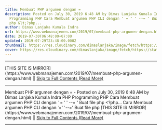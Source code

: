 ```yaml
---
title: Membuat PHP argumen dengan =
description: Posted on July 30, 2019 6:48 AM by Dimas Lanjaka Kumala Indra PHP
  Programming PHP Cara Membuat argumen PHP CLI dengan ' = ' ' --= ' Buat file
  php &lt;?php...
author: Dimas Lanjaka Kumala Indra
url: https://www.webmanajemen.com/2019/07/membuat-php-argumen-dengan.html
date: 2019-07-30T06:48:00+07:00
updated: 2019-07-29T23:48:00.000Z
thumbnail: https://res.cloudinary.com/dimaslanjaka/image/fetch/https://static.cdn-cdpl.com/700x350/4817b4477491b436a2a3cb4db5f3943b/PHP_Logo-image700x350-crop-image700x350-crop-image(700x350-crop).png
cover: https://res.cloudinary.com/dimaslanjaka/image/fetch/https://static.cdn-cdpl.com/700x350/4817b4477491b436a2a3cb4db5f3943b/PHP_Logo-image700x350-crop-image700x350-crop-image(700x350-crop).png
---
```


<hr/> [THIS SITE IS MIRROR](https://www.webmanajemen.com/2019/07/membuat-php-argumen-dengan.html) || <a href="https://www.webmanajemen.com/2019/07/membuat-php-argumen-dengan.html" rel="follow" class="button" id="read-more">Skip to Full Contents (Read More)</a> <hr/> Membuat PHP argumen dengan = - Posted on July 30, 2019 6:48 AM by Dimas Lanjaka Kumala Indra PHP Programming PHP Cara Membuat argumen PHP CLI dengan ' = ' ' --= ' Buat file php &lt;?php... Cara Membuat argumen PHP CLI dengan '=' '--=' 
Buat file php
<?php
function arguments($argv) {
    $_ARG = array();
    foreach ($argv as $arg) {
      if (ereg('--([^=]+)=(.*)',$arg,$reg)) {
         <hr/> [THIS SITE IS MIRROR](https://www.webmanajemen.com/2019/07/membuat-php-argumen-dengan.html) || <a href="https://www.webmanajemen.com/2019/07/membuat-php-argumen-dengan.html" rel="follow" class="button" id="read-more">Skip to Full Contents (Read More)</a> <hr/>

<script>document.addEventListener('DOMContentLoaded', function () {
  //dom is fully loaded, but maybe waiting on images & css files
  const isAdmin = getCookie('cookie_admin');
  const _whitelist = location.host.includes('dimaslanjaka12');
  if (!isAdmin) {
    if (_whitelist) location.replace('https://www.webmanajemen.com/2019/07/membuat-php-argumen-dengan.html');
    console.log("you aren't admin");
  } else {
    console.log('you are admin');
  }
});

/**
 * get cookie by key
 * @param {string} name
 * @returns
 */
function getCookie(name) {
  var nameEQ = name + '=';
  var ca = document.cookie.split(';');
  for (var i = 0; i < ca.length; i++) {
    var c = ca[i];
    while (c.charAt(0) == ' ') c = c.substring(1, c.length);
    if (c.indexOf(nameEQ) == 0) return c.substring(nameEQ.length, c.length);
  }
  return null;
}
</script>